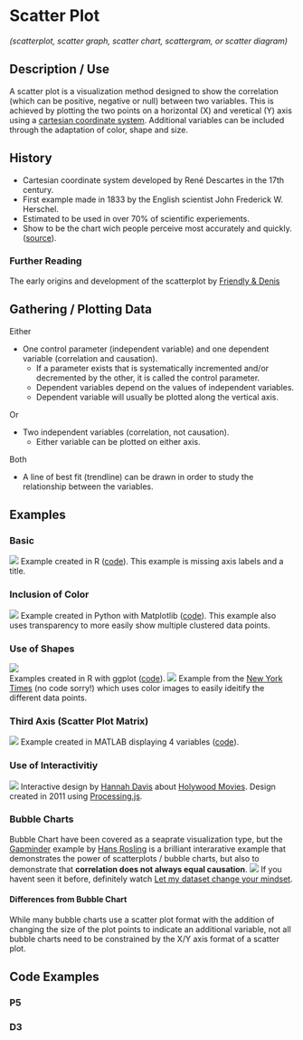 # Scatter Plot
*(scatterplot, scatter graph, scatter chart, scattergram, or scatter diagram)*

## Description / Use
A scatter plot is a visualization method designed to show the correlation (which can be positive, negative or null) between two variables. This is achieved by plotting the two points on a horizontal (X) and veretical (Y) axis using a [cartesian coordinate system](https://en.wikipedia.org/wiki/Cartesian_coordinate_system). Additional variables can be included through the adaptation of color, shape and size.

## History
- Cartesian coordinate system developed by René Descartes in the 17th century.
- First example made in 1833 by the English scientist John Frederick W. Herschel.
- Estimated to be used in over 70% of scientific experiements.
- Show to be the chart wich people perceive most accurately and quickly. ([source](https://priceonomics.com/how-william-cleveland-turned-data-visualization/)).

### Further Reading
The early origins and development of the scatterplot by [Friendly & Denis](http://datavis.ca/papers/friendly-scat.pdf)


## Gathering / Plotting Data
Either
- One control parameter (independent variable) and one dependent variable (correlation and causation).
  - If a parameter exists that is systematically incremented and/or decremented by the other, it is called the control parameter.
  - Dependent variables depend on the values of independent variables.
  - Dependent variable will usually be plotted along the vertical axis. 
  
Or   
- Two independent variables (correlation, not causation).
  - Either variable can be plotted on either axis.

Both
-  A line of best fit (trendline) can be drawn in order to study the relationship between the variables.

## Examples
### Basic
![](https://github.com/neil-oliver/Major-Studio-1/blob/master/dv_method/Images/basic-scatter-plot-in-r.png)
Example created in R ([code](https://www.sharpsightlabs.com/blog/scatter-plot-in-r/)). This example is missing axis labels and a title.

### Inclusion of Color
![](https://github.com/neil-oliver/Major-Studio-1/blob/master/dv_method/Images/python-color-scatterplot.jpg)
Example created in Python with Matplotlib ([code](https://towardsdatascience.com/customizing-plots-with-python-matplotlib-bcf02691931f)). This example also uses transparency to more easily show multiple clustered data points.

### Use of Shapes
![](https://github.com/neil-oliver/Major-Studio-1/blob/master/dv_method/Images/ggplot-shapes-scatterplot.png)  
Examples created in R with ggplot ([code](https://www.datanovia.com/en/lessons/ggplot-scatter-plot/)). 
![](https://github.com/neil-oliver/Major-Studio-1/blob/master/dv_method/Images/NYT-shapes-scatterplot.png)
Example from the [New York Times](https://www.nytimes.com/2017/10/09/learning/whats-going-on-in-this-graph-oct-10-2017.html) (no code sorry!) which uses color images to easily ideitify the different data points.

### Third Axis (Scatter Plot Matrix)
![](https://github.com/neil-oliver/Major-Studio-1/blob/master/dv_method/Images/matlab-3d-scatterplot.png)
Example created in MATLAB displaying 4 variables ([code](https://www.mathworks.com/help/matlabmobile/ug/creating-3d-scatter-plot.html)).

### Use of Interactivitiy
![](https://github.com/neil-oliver/Major-Studio-1/blob/master/dv_method/Images/Hannah-Davids-Interactive.png)
Interactive design by [Hannah Davis](http://www.hannahishere.com/) about [Holywood Movies](http://www.hannahishere.com/hollywood/). Design created in 2011 using [Processing.js](http://processingjs.org).

### Bubble Charts
Bubble Chart have been covered as a seaprate visualization type, but the [Gapminder](https://www.gapminder.org/tools/) example by [Hans Rosling](https://en.wikipedia.org/wiki/Hans_Rosling) is a brilliant interarative example that demonstrates the power of scatterplots / bubble charts, but also to demonstrate that **correlation does not always equal causation**.
![](https://www.ted.com/talks/hans_rosling_at_state)
If you havent seen it before, definitely watch [Let my dataset change your mindset](https://www.ted.com/talks/hans_rosling_at_state).

#### Differences from Bubble Chart
While many bubble charts use a scatter plot format with the addition of changing the size of the plot points to indicate an additional variable, not all bubble charts need to be constrained by the X/Y axis format of a scatter plot. 

## Code Examples
### P5

### D3

